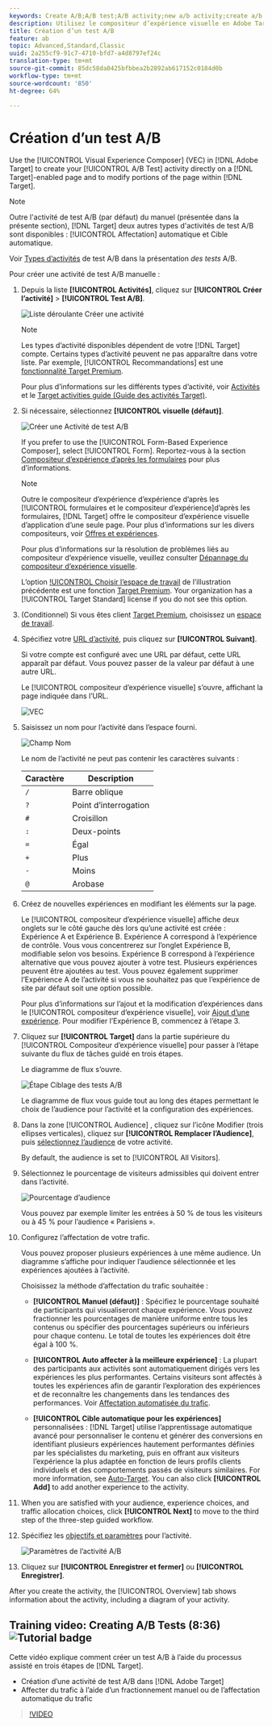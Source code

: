```yaml
---
keywords: Create A/B;A/B test;A/B activity;new a/b activity;create a/b
description: Utilisez le compositeur d’expérience visuelle en Adobe Target pour créer directement votre activité de test A/B sur une page compatible avec les Cibles et pour modifier des parties de la page dans Cible.
title: Création d’un test A/B
feature: ab
topic: Advanced,Standard,Classic
uuid: 2a255cf9-91c7-4710-bfd7-a4d8797ef24c
translation-type: tm+mt
source-git-commit: 85dc58da0425bfbbea2b2892ab617152c0184d0b
workflow-type: tm+mt
source-wordcount: '850'
ht-degree: 64%

---
```



# Création d’un test A/B

Use the [!UICONTROL Visual Experience Composer] (VEC) in [!DNL Adobe Target] to create your [!UICONTROL A/B Test] activity directly on a [!DNL Target]-enabled page and to modify portions of the page within [!DNL Target].

>[!NOTE]
>
>Outre l&#39;activité de test  A/B (par défaut) du manuel (présentée dans la présente section), [!DNL Target] deux autres types d&#39;activités de test  A/B sont disponibles : [!UICONTROL Affectation] automatique et Cible automatique.
>
>Voir [Types d’activités](/help/c-activities/t-test-ab/test-ab.md#types) de test A/B dans la présentation *des tests* A/B.

Pour créer une activité de test  A/B manuelle :

1. Depuis la liste **[!UICONTROL Activités]**, cliquez sur **[!UICONTROL Créer l’activité]** > **[!UICONTROL Test A/B]**.

   ![Liste déroulante Créer une activité](/help/c-activities/t-test-ab/t-test-create-ab/assets/ab_select-new.png)

   >[!NOTE]
   >
   >Les types d’activité disponibles dépendent de votre [!DNL Target] compte. Certains types d’activité peuvent ne pas apparaître dans votre liste. Par exemple, [!UICONTROL Recommandations] est une [fonctionnalité Target Premium](/help/c-intro/intro.md#premium).
   >
   >Pour plus d’informations sur les différents types d’activité, voir [Activités](../../../c-activities/activities.md#concept_D317A95A1AB54674BA7AB65C7985BA03) et le [Target activities guide (Guide des activités Target)](/help/c-activities/target-activities-guide.md).

1. Si nécessaire, sélectionnez **[!UICONTROL visuelle (défaut)]**.

   ![Créer une Activité de test A/B](/help/c-activities/t-test-ab/t-test-create-ab/assets/create-ab.png)

   If you prefer to use the [!UICONTROL Form-Based Experience Composer], select [!UICONTROL Form]. Reportez-vous à la section [Compositeur d’expérience d’après les formulaires](/help/c-experiences/form-experience-composer.md) pour plus d’informations.

   >[!NOTE]
   >
   >Outre le compositeur d’expérience d’expérience d’après les [!UICONTROL formulaires et le compositeur d’expérience]d’après les formulaires, [!DNL Target] offre le compositeur d’expérience visuelle d’application d’une seule page. Pour plus d’informations sur les divers compositeurs, voir [Offres et expériences](/help/c-experiences/experiences.md).
   >
   >Pour plus d’informations sur la résolution de problèmes liés au compositeur d’expérience visuelle, veuillez consulter [Dépannage du compositeur d’expérience visuelle](/help/c-experiences/c-visual-experience-composer/r-troubleshoot-composer/troubleshoot-composer.md).
   >
   >L’option [!UICONTROL Choisir l’espace de travail](/help/administrating-target/c-user-management/property-channel/property-channel.md) de l’illustration précédente est une fonction [Target Premium](/help/c-intro/intro.md). Your organization has a [!UICONTROL Target Standard] license if you do not see this option.

1. (Conditionnel) Si vous êtes client [Target Premium](/help/c-intro/intro.md#premium), choisissez un [espace de travail](/help/administrating-target/c-user-management/property-channel/property-channel.md).

1. Spécifiez votre [URL d’activité](/help/c-activities/t-test-ab/t-test-create-ab/ab-activity-url.md), puis cliquez sur **[!UICONTROL Suivant]**.

   Si votre compte est configuré avec une URL par défaut, cette URL apparaît par défaut. Vous pouvez passer de la valeur par défaut à une autre URL.

   Le [!UICONTROL compositeur d’expérience visuelle] s’ouvre, affichant la page indiquée dans l’URL.

   ![VEC](/help/c-activities/t-test-ab/t-test-create-ab/assets/vec-new.png)

1. Saisissez un nom pour l’activité dans l’espace fourni.

   ![Champ Nom](/help/c-activities/t-test-ab/t-test-create-ab/assets/ab_newname-new.png)

   Le nom de l’activité ne peut pas contenir les caractères suivants :

   | Caractère | Description |
   |--- |--- |
   | `/` | Barre oblique |
   | `?` | Point d’interrogation |
   | `#` | Croisillon |
   | `:` | Deux-points |
   | `=` | Égal |
   | `+` | Plus |
   | `-` | Moins |
   | `@` | Arobase |

1. Créez de nouvelles expériences en modifiant les éléments sur la page.

   Le [!UICONTROL compositeur d’expérience visuelle] affiche deux onglets sur le côté gauche dès lors qu’une activité est créée : Expérience A et Expérience B. Expérience A correspond à l’expérience de contrôle. Vous vous concentrerez sur l’onglet Expérience B, modifiable selon vos besoins. Expérience B correspond à l’expérience alternative que vous pouvez ajouter à votre test. Plusieurs expériences peuvent être ajoutées au test. Vous pouvez également supprimer l’Expérience A de l’activité si vous ne souhaitez pas que l’expérience de site par défaut soit une option possible.

   Pour plus d’informations sur l’ajout et la modification d’expériences dans le [!UICONTROL compositeur d’expérience visuelle], voir [Ajout d’une expérience](../../../c-activities/t-test-ab/t-test-create-ab/ab-add-experience.md#task_454646F2895242D3B92DC395A0CE1A00). Pour modifier l’Expérience B, commencez à l’étape 3.

1. Cliquez sur **[!UICONTROL Target]** dans la partie supérieure du [!UICONTROL Compositeur d’expérience visuelle] pour passer à l’étape suivante du flux de tâches guidé en trois étapes.

   Le diagramme de flux s’ouvre.

   ![Étape Ciblage des tests A/B](/help/c-activities/t-test-ab/t-test-create-ab/assets/ab_flow-new.png)

   Le diagramme de flux vous guide tout au long des étapes permettant le choix de l’audience pour l’activité et la configuration des expériences.

1. Dans la zone [!UICONTROL Audience] , cliquez sur l’icône Modifier (trois ellipses verticales), cliquez sur **[!UICONTROL Remplacer l’Audience]**, puis [sélectionnez l’audience](/help/c-activities/t-test-ab/t-test-create-ab/ab-audience.md) de votre activité.

   By default, the audience is set to [!UICONTROL All Visitors].

1. Sélectionnez le pourcentage de visiteurs admissibles qui doivent entrer dans l’activité.

   ![Pourcentage d’audience](/help/c-activities/t-test-ab/t-test-create-ab/assets/audperc-new.png)

   Vous pouvez par exemple limiter les entrées à 50 % de tous les visiteurs ou à 45 % pour l’audience « Parisiens ».

1. Configurez l’affectation de votre trafic.

   Vous pouvez proposer plusieurs expériences à une même audience. Un diagramme s’affiche pour indiquer l’audience sélectionnée et les expériences ajoutées à l’activité.

   Choisissez la méthode d’affectation du trafic souhaitée :

   * **[!UICONTROL Manuel (défaut)]** : Spécifiez le pourcentage souhaité de participants qui visualiseront chaque expérience. Vous pouvez fractionner les pourcentages de manière uniforme entre tous les contenus ou spécifier des pourcentages supérieurs ou inférieurs pour chaque contenu. Le total de toutes les expériences doit être égal à 100 %.

   * **[!UICONTROL Auto affecter à la meilleure expérience]** : La plupart des participants aux activités sont automatiquement dirigés vers les expériences les plus performantes. Certains visiteurs sont affectés à toutes les expériences afin de garantir l’exploration des expériences et de reconnaître les changements dans les tendances des performances. Voir [Affectation automatisée du trafic](../../../c-activities/automated-traffic-allocation/automated-traffic-allocation.md#concept_A1407678796B4C569E94CBA8A9F7F5D4).

   * **[!UICONTROL Cible automatique pour les expériences]** personnalisées : [!DNL Target] utilise l’apprentissage automatique avancé pour personnaliser le contenu et générer des conversions en identifiant plusieurs expériences hautement performantes définies par les spécialistes du marketing, puis en offrant aux visiteurs l’expérience la plus adaptée en fonction de leurs profils clients individuels et des comportements passés de visiteurs similaires. For more information, see [Auto-Target](/help/c-activities/auto-target-to-optimize.md).
   You can also click **[!UICONTROL Add]** to add another experience to the activity.

1. When you are satisfied with your audience, experience choices, and traffic allocation choices, click **[!UICONTROL Next]** to move to the third step of the three-step guided workflow.

1. Spécifiez les [objectifs et paramètres](/help/c-activities/t-test-ab/t-test-create-ab/ab-goals-and-settings.md) pour l’activité.

   ![Paramètres de l’activité A/B](/help/c-activities/t-test-ab/t-test-create-ab/assets/ab_settings-new.png)

1. Cliquez sur **[!UICONTROL Enregistrer et fermer]** ou **[!UICONTROL Enregistrer]**.

After you create the activity, the [!UICONTROL Overview] tab shows information about the activity, including a diagram of your activity.

## Training video: Creating A/B Tests (8:36) ![Tutorial badge](/help/assets/tutorial.png)

Cette vidéo explique comment créer un test A/B à l’aide du processus assisté en trois étapes de [!DNL Target].

* Création d’une activité de test  A/B dans [!DNL Adobe Target]
* Affecter du trafic à l’aide d’un fractionnement manuel ou de l’affectation automatique du trafic

>[!VIDEO](https://video.tv.adobe.com/v/17391)
